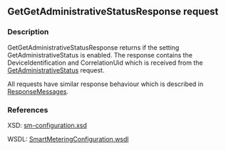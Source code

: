 ## GetGetAdministrativeStatusResponse request

### Description
GetGetAdministrativeStatusResponse returns if the setting GetAdministrativeStatus is enabled. The response contains the DeviceIdentification and CorrelationUid which is received from the [GetAdministrativeStatus](GetAdministrativeStatus.md) request.

All requests have similar response behaviour which is described in [ResponseMessages](./ResponseMessages.md).

### References

XSD: [sm-configuration.xsd](https://github.com/OSGP/Shared/blob/development/osgp-ws-smartmetering/src/main/resources/schemas/sm-configuration.xsd)

WSDL: [SmartMeteringConfiguration.wsdl](https://github.com/OSGP/Shared/blob/development/osgp-ws-smartmetering/src/main/resources/SmartMeteringConfiguration.wsdl)


